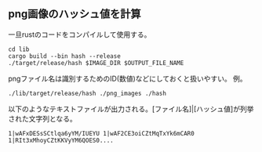 ## png画像のハッシュ値を計算
一旦rustのコードをコンパイルして使用する。
```shell
cd lib
cargo build --bin hash --release
./target/release/hash $IMAGE_DIR $OUTPUT_FILE_NAME
```
pngファイル名は識別するためのID(数値)などにしておくと扱いやすい。
例。
```shell
./lib/target/release/hash ./png_images ./hash
```

以下のようなテキストファイルが出力される。[ファイル名]|[ハッシュ値]が列挙された文字列となる。
```text
1|wAFxDESsSCtlqa6yYM/IUEYU 1|wAF2CE3oiCZtMqTxYk6mCAR0 1|RIt3xMhoyCZtKKVyYM6QOES0....
```